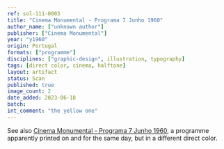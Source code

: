 ```yaml
---
ref: sol-111-0003
title: "Cinema Monumental - Programa 7 Junho 1960"
author_name: ["unknown author"]
publisher: ["Cinema Monumental"]
year: "y1960"
origin: Portugal
formats: ["programme"]
disciplines: ["graphic-design", illustration, typography]
tags: [direct color, cinema, halftone]
layout: artifact
status: Scan
published: true
image_count: 2
date_added: 2023-06-18
batch:
int_comment: "the yellow one"
---
```


See also <a class="text cat-link artifact" href="/artifacts/monumental-7-jun-60-ii/">Cinema Monumental - Programa 7 Junho 1960</a>, a programme apparently printed on and for the same day, but in a different direct color.
